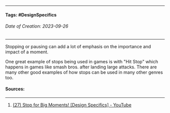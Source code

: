 __________________________________________________________________________
#### **Tags:** #DesignSpecifics
###### *Date of Creation: 2023-09-26*
__________________________________________________________________________

Stopping or pausing can add a lot of emphasis on the importance and impact of a moment.

One great example of stops being used in games is with "Hit Stop" which happens in games like smash bros. after landing large attacks. There are many other good examples of how stops can be used in many other genres too.
#### Sources:
__________________________________________________________________________
1. [(27) Stop for Big Moments! [Design Specifics] - YouTube](https://www.youtube.com/watch?v=OdVkEOzdCPw&ab_channel=MasahiroSakuraionCreatingGames)